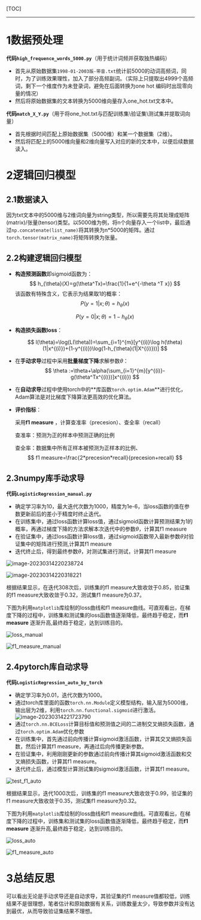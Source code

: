 [TOC]

------

# 1数据预处理

**代码`high_frequence_words_5000.py`**（用于统计词频并获取独热编码）

- 首先从原始数据集`1998-01-2003版-带音.txt`统计前5000的动词高频词，同时，为了训练效果理性，加入了部分高频副词。（实际上只提取出4999个高频词，剩下一个维度作为未登录词，避免在后面转换为one hot 编码时出现零向量的情况）
- 然后将原始数据集的文本转换为5000维向量存入one_hot.txt文本中。

**代码`match_X_Y.py`**（用于将one_hot.txt与匹配训练集\验证集\测试集并提取词向量）

- 首先根据时间匹配上原始数据集（5000维）和某一个数据集（2维）。
- 然后将匹配上的5000维向量和2维向量写入对应的新的文本中，以便后续数据读入。

# 2逻辑回归模型

## 2.1数据读入

因为txt文本中的5000维与2维词向量为string类型，所以需要先将其处理成矩阵(matrix)/张量(tensor)类型。以5000维为例，将n个向量存入一个list中，最后通过`np.concatenate(list_name)`将其转换为n*5000的矩阵。通过`torch.tensor(matrix_name)`将矩阵转换为张量。

## 2.2构建逻辑回归模型

- **构造预测函数**即sigmoid函数为：
  $$
  h_{\theta}(X)=g(\theta^Tx)=\frac{1}{1+e^{-\theta ^T x}}
  $$
  该函数有特殊含义，它表示为结果取1的概率：
  $$
  P(y=1|x;\theta)=h_{\theta}(x)
  $$

  $$
  P(y=0|x;\theta)=1-h_{\theta}(x)
  $$

  

- **构造损失函数loss**：

  
  $$
  l(\theta)=\log(L(\theta))=\sum_{i=1}^{m}[y^{(i)}\log h(\theta)(1|x^{(i)})+(1-y^{(i)})\log(1-h_{\theta}(1|X^{(i)}))]
  $$
  

- 在**手动求导**过程中采用**批量梯度下降**求解参数$\theta$：
  $$
  \theta :=\theta+\alpha(\sum_{i=1}^{m}[y^{(i)}-g(\theta^Tx^{(i)})]x^{(i)})
  $$
  

- 在**自动求导**过程中使用torch中的**库函数`torch.optim.Adam`**进行优化，Adam算法是对比梯度下降算法更高效的优化算法。

- **评价指标**：

  采用**f1 measure** ，计算查准率（precesion）、查全率（recall）

  查准率：预测为正的样本中预测正确的比例

  查全率：数据集中所有正样本被预测为正样本的比例、
  $$
  f1  measure=\frac{2*precesion*recall}{precesion+recall}
  $$
  

## 2.3numpy库手动求导

**代码`LogisticRegression_manual.py`**

- 确定学习率为10，最大迭代次数为1000，精度为1e-6，当loss函数的值在参数更新前后的差小于精度时终止迭代。
- 在训练集中，通过loss函数计算loss值，通过sigmoid函数计算预测结果为1的概率，再通过梯度下降的方法求解本次迭代中的参数$\theta$，计算其f1 measure
- 在验证集中，通过loss函数计算loss值，通过sigmoid函数带入最新参数$\theta$对验证集中的矩阵进行预测,计算其f1 measure
- 迭代终止后，得到最终参数$\theta$，对测试集进行测试，计算其f1 measure

![image-20230314220238724](C:\Users\86185\AppData\Roaming\Typora\typora-user-images\image-20230314220238724.png)

![image-20230314220318221](C:\Users\86185\AppData\Roaming\Typora\typora-user-images\image-20230314220318221.png)

根据结果显示，在迭代308次后，训练集的f1 measure大致收敛于0.85，验证集的f1 measure大致收敛于0.32，测试集f1 measure为0.37。

下图为利用`matplotlib`库绘制的loss曲线和f1 measure曲线。可直观看出，在梯度下降的过程中，训练集和测试集的loss函数值逐渐降低，最终趋于稳定，而**f1 measure** 逐渐升高,最终趋于稳定，达到训练目的。

![loss_manual](C:\Users\86185\Desktop\bit\大二下\知识工程\作业一\figure\loss_manual.png)

![f1_measure_manual](C:\Users\86185\Desktop\bit\大二下\知识工程\作业一\figure\f1_measure_manual.png)

## 2.4pytorch库自动求导

**代码`LogisticRegression_auto_by_torch`**

- 确定学习率为0.01，迭代次数为1000。
- 通过torch库里面的函数`torch.nn.Module`定义模型结构，输入层为5000维，输出层为2维，利用`torch.nn.functional.sigmoid`进行激活。![image-20230314221723790](C:\Users\86185\AppData\Roaming\Typora\typora-user-images\image-20230314221723790.png)
- 通过`torch.nn.BCELoss`计算目标值和预测值之间的二进制交叉熵损失函数，通过`torch.optim.Adam`优化参数
- 在训练集中，首先通过前向传播计算sigmoid激活函数，计算其交叉熵损失函数，然后计算其f1 measure，再通过后向传播更新参数。
- 在验证集中，利用刚刚更新的参数通过前向传播计算其sigmoid激活函数和交叉熵损失函数，计算其f1 measure。
- 迭代终止后，通过模型计算测试集的sigmoid激活函数，计算其f1 measure。

![test_f1_auto](C:\Users\86185\Desktop\bit\大二下\知识工程\作业一\figure\test_f1_auto.png)

根据结果显示，迭代1000次后，训练集的f1 measure大致收敛于0.99，验证集的f1 measure大致收敛于0.35，测试集f1 measure为0.32。

下图为利用`matplotlib`库绘制的loss曲线和f1 measure曲线。可直观看出，在梯度下降的过程中，训练集和测试集的loss函数值逐渐降低，最终趋于稳定，而**f1 measure** 逐渐升高,最终趋于稳定，达到训练目的。

![loss_auto](C:\Users\86185\Desktop\bit\大二下\知识工程\作业一\figure\loss_auto.png)

![f1_measure_auto](C:\Users\86185\Desktop\bit\大二下\知识工程\作业一\figure\f1_measure_auto.png)

# 3总结反思

可以看出无论是手动求导还是自动求导，其验证集的f1 measure值都较低，训练结果不是很理想，笔者估计和原始数据有关系，训练数量太少，导致参数并没有达到最优，从而导致验证集结果不理想。

